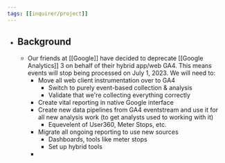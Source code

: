 ```yaml
---
tags: [[inquirer/project]] 
---
```


- ## Background
	- Our friends at [[Google]] have decided to deprecate [[Google Analytics]] 3 on behalf of their hybrid app/web GA4. This means events will stop being processed on July 1, 2023. We will need to:
		- Move all web client instrumentation over to GA4
			- Switch to purely event-based collection & analysis
			- Validate that we're collecting everything correctly
		- Create vital reporting in native Google interface
		- Create new data pipelines from GA4 eventstream and use it for all new analysis work (to get analysts used to working with it)
			- Equevelent of User360, Meter Stops, etc.
		- Migrate all ongoing reporting to use new sources
			- Dashboards, tools like meter stops
			- Set up hybrid tools
		-